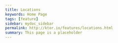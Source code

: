 ```yaml
---
title: Locations
keywords: Home Page
tags: [feature]
sidebar: mydoc_sidebar
permalink: http://ktor.io/features/locations.html
summary: This page is a placeholder  
---
```


